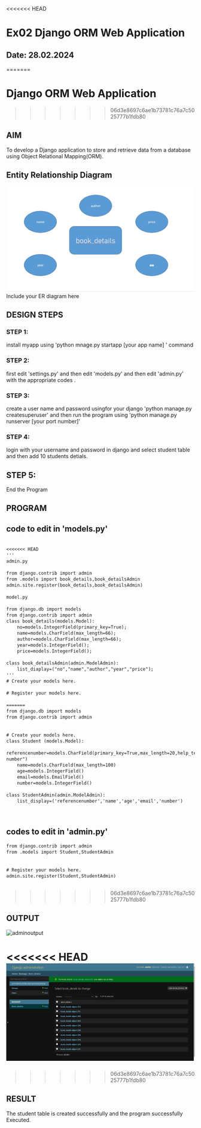 <<<<<<< HEAD
# Ex02 Django ORM Web Application
## Date: 28.02.2024
=======
# Django ORM Web Application
>>>>>>> 06d3e8697c6ae1b73781c76a7c5025777b1fdb80

## AIM
To develop a Django application to store and retrieve data from a database using Object Relational Mapping(ORM).

## Entity Relationship Diagram
![alt text](<ara .jpg>)
Include your ER diagram here

## DESIGN STEPS

### STEP 1:
install myapp using 'python mnage.py startapp [your app name] ' command 

### STEP 2:
first edit 'settings.py' and then edit 'models.py' and then edit 'admin.py' with the appropriate codes .

### STEP 3:
create a user name and password usingfor your django  'python manage.py createsuperuser'
and then run the program using 'python manage.py runserver [your port number]'
### STEP 4:
login with your username and password in django and select student table and then add 10 students detials.
## STEP 5:
End the Program
## PROGRAM
## code to edit in 'models.py'
```

<<<<<<< HEAD
'''
admin.py 

from django.contrib import admin
from .models import book_details,book_detailsAdmin
admin.site.register(book_details,book_detailsAdmin)

model.py

from django.db import models
from django.contrib import admin
class book_details(models.Model):
    no=models.IntegerField(primary_key=True);
    name=models.CharField(max_length=66);
    author=models.CharField(max_length=66);
    year=models.IntegerField();
    price=models.IntegerField();

class book_detailsAdmin(admin.ModelAdmin):
    list_diaplay=("no","name","author","year","price");
'''
# Create your models here.

# Register your models here.

=======
from django.db import models
from django.contrib import admin


# Create your models here.
class Student (models.Model):
    referencenumber=models.CharField(primary_key=True,max_length=20,help_text="reference number")
    name=models.CharField(max_length=100)
    age=models.IntegerField()
    email=models.EmailField()
    number=models.IntegerField()

class StudentAdmin(admin.ModelAdmin):
    list_display=('referencenumber','name','age','email','number')



```
## codes to edit in 'admin.py'
```
from django.contrib import admin
from .models import Student,StudentAdmin


# Register your models here.
admin.site.register(Student,StudentAdmin)


```
>>>>>>> 06d3e8697c6ae1b73781c76a7c5025777b1fdb80

## OUTPUT
![adminoutput](https://github.com/Kishorerz/django_orm_app/assets/144451216/b15647e6-b985-463d-b534-7e5895831124)


<<<<<<< HEAD
![alt text](<Screenshot 2024-03-07 201014.png>)
=======
>>>>>>> 06d3e8697c6ae1b73781c76a7c5025777b1fdb80


## RESULT
The student table is created successfully and the program successfully Executed.
